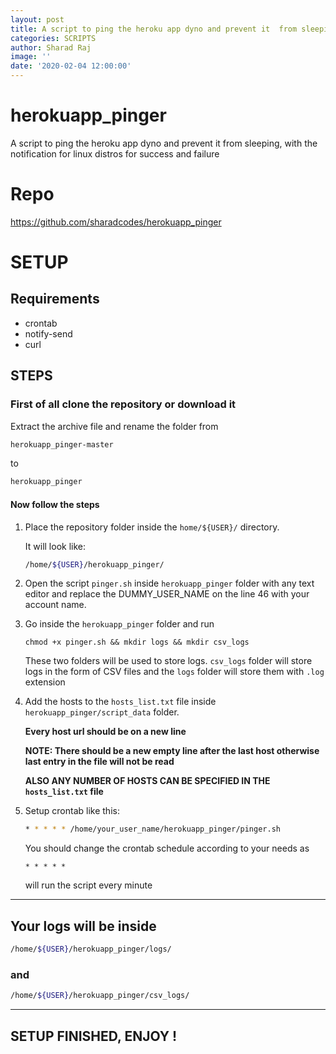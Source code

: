 ```yaml
---
layout: post
title: A script to ping the heroku app dyno and prevent it  from sleeping
categories: SCRIPTS
author: Sharad Raj
image: ''
date: '2020-02-04 12:00:00'
---
```

# herokuapp_pinger
A script to ping the heroku app dyno and prevent it  from sleeping, with the notification for linux distros for success and failure

# Repo

https://github.com/sharadcodes/herokuapp_pinger

# SETUP

## Requirements

* crontab
* notify-send
* curl

## STEPS

### First of all clone the repository or download it

Extract the archive file and rename the folder from 
```bash
herokuapp_pinger-master
```
to
```bash
herokuapp_pinger
```

#### Now follow the steps

1. Place the repository folder inside the `home/${USER}/` directory.

	It will look like:
	```bash
	/home/${USER}/herokuapp_pinger/
	```
	
2. Open the script `pinger.sh` inside `herokuapp_pinger` folder with any text editor and replace the DUMMY_USER_NAME on the line 46 with your account name.

2. Go inside the `herokuapp_pinger`	 folder and run

	```
	chmod +x pinger.sh && mkdir logs && mkdir csv_logs
	```
	These two folders will be used to store logs.
	`csv_logs` folder will store logs in the form of CSV files and the `logs` folder will store them with `.log` extension
	
	
3. Add the hosts to the `hosts_list.txt` file inside `herokuapp_pinger/script_data` folder.
    
    **Every host url should be on a new line**
    
    **NOTE: There should be a new empty line after the last host otherwise last entry in the file will not be read**
    
    **ALSO ANY NUMBER OF HOSTS CAN BE SPECIFIED IN THE `hosts_list.txt` file**

4. Setup crontab like this: 

   ```bash
   * * * * * /home/your_user_name/herokuapp_pinger/pinger.sh
   ```

   You should change the crontab schedule according to your needs as 

   ```
   * * * * *
   ```

   will run the script every minute


---

## Your logs will be inside 
```bash
/home/${USER}/herokuapp_pinger/logs/
```
### and
```bash
/home/${USER}/herokuapp_pinger/csv_logs/
```

---

## SETUP FINISHED, ENJOY !
